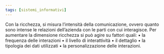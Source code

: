 ```yaml
---
tags: [sistemi_informativi]
---
```

Con la ricchezza, si misura l’intensità della comunicazione, ovvero quanto sono intense le relazioni dell’azienda con le parti con cui interagisce. 
Per aumentare la dimensione ricchezza si può agire su fattori quali:
	• la frequenza delle interazioni
	• il livello di interattività
	• il dettaglio
	• la tipologia dei dati utilizzati 
	• la personalizzazione delle interazioni.